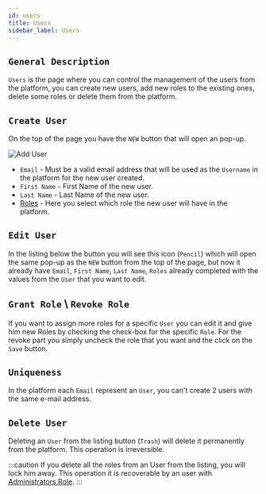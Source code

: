 ```yaml
---
id: users 
title: Users
sidebar_label: Users
---
```


## `General Description`

`Users` is the page where you can control the management of the users from the platform, you can create new users, add new roles to the existing ones, delete some roles or delete them from the platform.

## `Create User`

On the top of the page you have the `NEW` button that will open an pop-up.

![Add User](/img/add-user.png)

* `Email` - Must be a valid email address that will be used as the `Username` in the platform for the new user created.
* `First Name` - First Name of the new user.
* `Last Name` - Last Name of the new user.
* [Roles](/roles.md) - Here you select which role the new user will have in the platform.

## `Edit User`

In the listing below the button you will see this icon (`Pencil`) which will open the same pop-up as the `NEW` button from the top of the page, but now it already have `Email`, `First Name`, `Last Name`, `Roles` already completed with the values from the `User` that you want to edit.

## `Grant Role` \ `Revoke Role`

If you want to assign more roles for a specific `User` you can edit it and give him new Roles by checking the check-box for the specific `Role`. For the revoke part you simply uncheck the role that you want and the click on the `Save` button.

## `Uniqueness`

In the platform each `Email` represent an `User`, you can't create 2 users with the same e-mail address.

## `Delete User`

Deleting an `User` from the listing button (`Trash`) will delete it permanently from the platform. This operation is irreversible.

:::caution
If you delete all the roles from an User from the listing, you will lock him away. This operation it is recoverable by an user with [Administrators Role](/roles.md#low-level-roles).
:::
